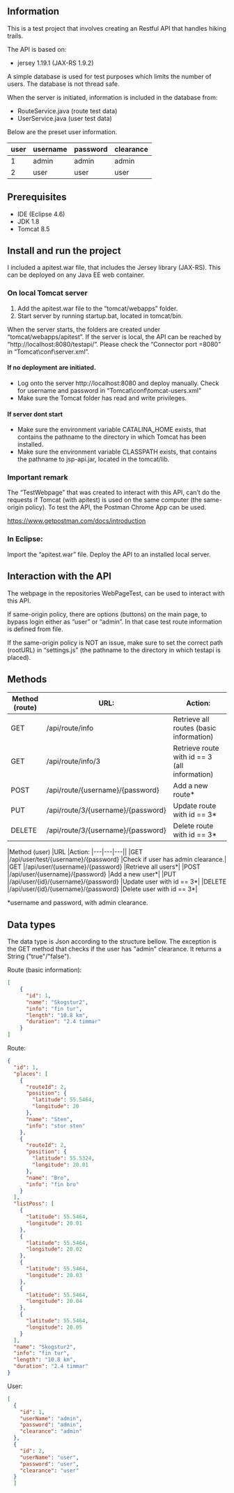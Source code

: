 ## Information
This is a test project that involves creating an Restful API that handles hiking trails.

The API is based on:
* jersey 1.19.1 (JAX-RS 1.9.2)

A simple database is used for test purposes which limits the number of users. 
The database is not thread safe. 

When the server is initiated, information is included in the database from:
* RouteService.java (route test data)
* UserService.java (user test data)

Below are the preset user information.

|user| username  | password  | clearance  |
|---|---|---|---|
|1| admin	| admin | admin |
|2| user	| user | user |

## Prerequisites
* IDE (Eclipse 4.6)
* JDK 1.8
* Tomcat 8.5

## Install and run the project
I included a apitest.war file, that includes the Jersey library (JAX-RS). This can be deployed on any Java EE web container.

### On local Tomcat server
1. Add the apitest.war file to the “tomcat/webapps” folder. 
2. Start server by running startup.bat, located in tomcat/bin.

When the server starts, the folders are created under “tomcat/webapps/apitest”. If the server is local, the API can be reached by “http://localhost:8080/testapi/”. Please check the “Connector port =8080” in “Tomcat\conf\server.xml”.

#### If no deployment are initiated.
* Log onto the server http://localhost:8080 and deploy manually. Check for username and password in “Tomcat\conf\tomcat-users.xml”
* Make sure the Tomcat folder has read and write privileges.

#### If server dont start
* Make sure the environment variable CATALINA_HOME exists, that contains the pathname to the directory in which Tomcat has been installed.
* Make sure the environment variable CLASSPATH exists, that contains the pathname to jsp-api.jar, located in the tomcat/lib.

### Important remark

The “TestWebpage” that was created to interact with this API, can’t do the requests if Tomcat (with apitest) is used on the same computer (the same-origin policy). To test the API, the Postman Chrome App can be used. 

https://www.getpostman.com/docs/introduction

### In Eclipse:
Import the “apitest.war” file. Deploy the API to an installed local server.

## Interaction with the API
The webpage in the repositories WebPageTest, can be used to interact with this API.

If same-origin policy, there are options (buttons) on the main page, to bypass login either as “user” or “admin”. In that case test route information is defined from file.

If the same-origin policy is NOT an issue, make sure to set the correct path (rootURL) in “settings.js” (the pathname to the directory in which testapi is placed).


## Methods
|Method  (route)| 	URL: 	|					Action:	|
|---|---|---|
|GET			|/api/route/info					|Retrieve all routes (basic information) |
|GET 			|/api/route/info/3 				|Retrieve route with id == 3 (all information)|
|POST			|/api/route/{username}/{password}		|Add a new route*|
|PUT 			|/api/route/3/{username}/{password}		|Update route with id == 3*|
|DELETE 			|/api/route/3/{username}/{password}		|Delete route with id == 3*|

|Method (user) 		|URL 						|Action:
|---|---|---||
|GET			|/api/user/test/{username}/{password}		|Check if user has admin clearance.|		
|GET			|/api/user/{username}/{password}			|Retrieve all users*|
|POST			|/api/user/{username}/{password}			|Add a new user*|
|PUT 			|/api/user/{id}/{username}/{password}		|Update user with id == 3*|
|DELETE 			|/api/user/{id}/{username}/{password}		|Delete user with id == 3*|

*username and password, with admin clearance.
	
## Data types
The data type is Json according to the structure bellow. 
The exception is the GET method that checks if the user has "admin" clearance. It returns 
a String ("true"/"false").

Route (basic information):
```json
[
	{
	  "id": 1,
	  "name": "Skogstur2",
	  "info": "fin tur",
	  "length": "10.8 km",
	  "duration": "2.4 timmar"
	}
]
```
Route:
```json
{
  "id": 1,
  "places": [
    {
      "routeId": 2,
      "position": {
        "latitude": 55.5464,
        "longitude": 20
      },
      "name": "Sten",
      "info": "stor sten"
    },
    {
      "routeId": 2,
      "position": {
        "latitude": 55.5324,
        "longitude": 20.01
      },
      "name": "Bro",
      "info": "fin bro"
    }
  ],
  "listPoss": [
    {
      "latitude": 55.5464,
      "longitude": 20.01
    },
    {
      "latitude": 55.5464,
      "longitude": 20.02
    },
    {
      "latitude": 55.5464,
      "longitude": 20.03
    },
    {
      "latitude": 55.5464,
      "longitude": 20.04
    },
    {
      "latitude": 55.5464,
      "longitude": 20.05
    }
  ],
  "name": "Skogstur2",
  "info": "fin tur",
  "length": "10.8 km",
  "duration": "2.4 timmar"
}
```
User:
```json
[
  {
    "id": 1,
    "userName": "admin",
    "password": "admin",
    "clearance": "admin"
  },
  {
    "id": 2,
    "userName": "user",
    "password": "user",
    "clearance": "user"
  }
  ]
  ```
